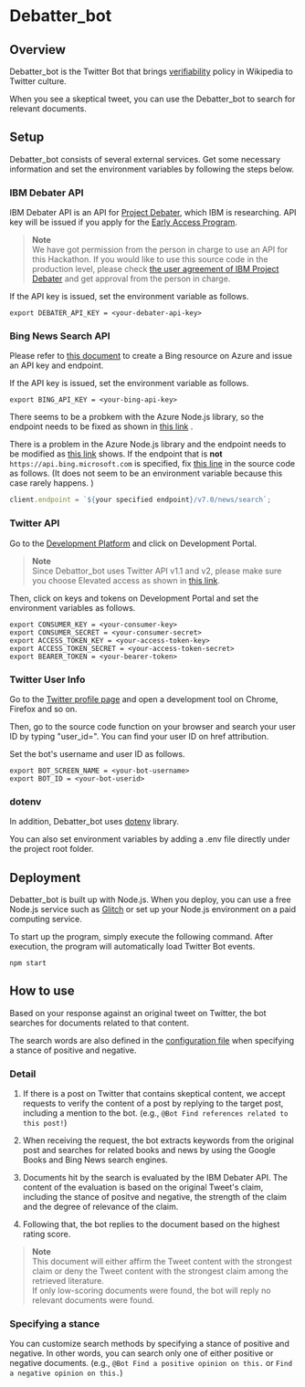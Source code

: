 # Debatter_bot

## Overview

Debatter_bot is the Twitter Bot that brings [verifiability](https://en.wikipedia.org/wiki/Wikipedia:Verifiability) policy in Wikipedia to Twitter culture.

When you see a skeptical tweet, you can use the Debatter_bot to search for relevant documents.

## Setup

Debatter_bot consists of several external services. Get some necessary information and set the environment variables by following the steps below.

### IBM Debater API

IBM Debater API is an API for [Project Debater](https://research.ibm.com/interactive/project-debater/), which IBM is researching.
API key will be issued if you apply for the [Early Access Program](https://early-access-program.debater.res.ibm.com/).

> **Note**  
> We have got permission from the person in charge to use an API for this Hackathon.
> If you would like to use this source code in the production level, please check [the user agreement of IBM Project Debater](https://early-access-program.debater.res.ibm.com/) and get approval from the person in charge.

If the API key is issued, set the environment variable as follows.

```shell
export DEBATER_API_KEY = <your-debater-api-key>
```

### Bing News Search API

Please refer to [this document](https://docs.microsoft.com/en-us/bing/search-apis/bing-web-search/create-bing-search-service-resource) to create a Bing resource on Azure and issue an API key and endpoint.

If the API key is issued, set the environment variable as follows.

```shell
export BING_API_KEY = <your-bing-api-key>
```

There seems to be a probkem with the Azure Node.js library, so the endpoint needs to be fixed as shown in [this link](https://github.com/Azure/azure-sdk-for-js/issues/18837#issuecomment-983188162) .

There is a problem in the Azure Node.js library and the endpoint needs to be modified as [this link](https://github.com/Azure/azure-sdk-for-js/issues/18837#issuecomment-983188162) shows.
If the endpoint that is **not** `https://api.bing.microsoft.com` is specified, fix [this line](https://github.com/Mandryl/Chirp-Developer-Challenge-2022/blob/main/search/news.js#L15) in the source code as follows. (It does not seem to be an environment variable because this case rarely happens.
)

```javascript:news.js
client.endpoint = `${your specified endpoint}/v7.0/news/search`;
```

### Twitter API

Go to the [Development Platform](https://developer.twitter.com/en/docs/twitter-api) and click on Development Portal.

> **Note**  
> Since Debattor_bot uses Twitter API v1.1 and v2, please make sure you choose Elevated access as shown in [this link](https://developer.twitter.com/en/docs/twitter-api/getting-started/about-twitter-api#v2-access-level).

Then, click on keys and tokens on Development Portal and set the environment variables as follows.

```shell
export CONSUMER_KEY = <your-consumer-key>
export CONSUMER_SECRET = <your-consumer-secret>
export ACCESS_TOKEN_KEY = <your-access-token-key>
export ACCESS_TOKEN_SECRET = <your-access-token-secret>
export BEARER_TOKEN = <your-bearer-token>
```

### Twitter User Info

Go to the [Twitter profile page](https://twitter.com/<your-bot-username>) and open a development tool on Chrome, Firefox and so on.

Then, go to the source code function on your browser and search your user ID by typing "user_id=". You can find your user ID on href attribution.

Set the bot's username and user ID as follows.

```shell
export BOT_SCREEN_NAME = <your-bot-username>
export BOT_ID = <your-bot-userid>
```

### dotenv

In addition, Debatter_bot uses [dotenv](https://github.com/motdotla/dotenv) library.

You can also set environment variables by adding a .env file directly under the project root folder.

## Deployment

Debatter_bot is built up with Node.js. When you deploy, you can use a free Node.js service such as [Glitch](https://glitch.com/) or set up your Node.js environment on a paid computing service.

To start up the program, simply execute the following command. After execution, the program will automatically load Twitter Bot events.

```shell
npm start
```

## How to use

Based on your response against an original tweet on Twitter, the bot searches for documents related to that content. 

The search words are also defined in the [configuration file](https://github.com/Mandryl/Chirp-Developer-Challenge-2022/blob/main/debater/config.json) when specifying a stance of positive and negative.

### Detail

1. If there is a post on Twitter that contains skeptical content, we accept requests to verify the content of a post by replying to the target post, including a mention to the bot. (e.g., `@Bot Find references related to this post!`)

2. When receiving the request, the bot extracts keywords from the original post and searches for related books and news by using the Google Books and Bing News search engines.

3. Documents hit by the search is evaluated by the IBM Debater API. The content of the evaluation is based on the original Tweet's claim, including the stance of positve and negative, the strength of the claim and the degree of relevance of the claim.

4. Following that, the bot replies to the document based on the highest rating score.

> **Note**  
> This document will either affirm the Tweet content with the strongest claim or deny the Tweet content with the strongest claim among the retrieved literature.  
> If only low-scoring documents were found, the bot will reply no relevant documents were found.

### Specifying a stance

You can customize search methods by specifying a stance of positive and negative. In other words, you can search only one of either positive or negative documents. (e.g., `@Bot Find a positive opinion on this.` or `Find a negative opinion on this.`)
